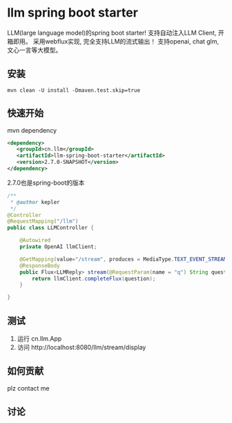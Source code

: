 # llm spring boot starter
LLM(large language model)的spring boot starter!
支持自动注入LLM Client, 开箱即用。 
采用webflux实现, 完全支持LLM的流式输出！
支持openai, chat glm, 文心一言等大模型。

## 安装
```shell
mvn clean -U install -Dmaven.test.skip=true
```

## 快速开始
mvn dependency
```xml
<dependency>
   <groupId>cn.llm</groupId>
   <artifactId>llm-spring-boot-starter</artifactId>
   <version>2.7.0-SNAPSHOT</version>   
</dependency>
```
2.7.0也是spring-boot的版本
```java
/**
 * @author kepler
 */
@Controller
@RequestMapping("/llm")
public class LLMController {

    @Autowired
    private OpenAI llmClient;

    @GetMapping(value="/stream", produces = MediaType.TEXT_EVENT_STREAM_VALUE)
    @ResponseBody
    public Flux<LLMReply> stream(@RequestParam(name = "q") String question){
        return llmClient.completeFlux(question);
    }

}

```

## 测试
1. 运行 cn.llm.App
2. 访问 http://localhost:8080/llm/stream/display

## 如何贡献
plz contact me

## 讨论
